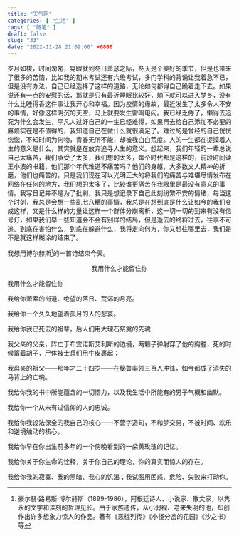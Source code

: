 ```yaml
---
title: "天气阴"
categories: [ "生活" ]
tags: [ "随笔" ]
draft: false
slug: "33"
date: "2022-11-28 21:09:00" +0800
---
```




岁月如梭，时间匆匆，晃眼就到冬日萧瑟之际，冬天是个美好的季节，但是也带来了很多的苦恼，比如我的期末考试还有六级考试，多门学科的背诵让我着急不已，但是没有办法，自己已经选择了这样的道路，无论如何都得自己跪着走下去。如果说还有一点的安慰的话，那就是只有最近睡眠比较好，躺下就可以进入梦乡，没有什么比睡得香这件事让我开心和幸福。因为疫情的缘故，最近发生了太多令人不安的事情，好像这样阴沉的天空，马上就要发生雷鸣电闪。我已经乏倦了，懒得去追究为什么会发生，平凡人过好自己的一生已经难得，如果再去给自己添加不必要的麻烦实在是不值得的，我知道自己在做什么就很满足了。难过的是曾经的自己恍恍惚惚，不知时间为何物，青春无所不能，却被我白白荒度。人的一生都在捉摸着人生的意义是什么，其实就是在放弃追寻人生的意义。想起来，我们年轻的一辈总说自己太痛苦，我们承受了太多，我们想的太多，每个时代都是这样的，前段时间读王小波的书籍，他们那个年代难道不痛苦吗？他们的身躯，大多数文人精神的折磨，他们也痛苦的，只是我们现在可以光明正大的将我们的痛苦与难堪尽情发布在网络在任何的地方，我们想的太多了，比较谁更痛苦在我眼里是最没有意义的事情。我写日记并不是为了批判，我只是想记录下自己此刻纷繁不安的情绪，每当这个时刻，我总是会想一些乱七八糟的事情，我总是在想到底是什么让如今的我们变成这样，又是什么样的力量让这样一个群体分崩离析，这一切一切的到来有没有信号灯，如果我们早一些知道会不会有别样的结局，但是逝去的终将过去，往事不可追。到底在害怕什么，到底在躲避什么，我将走向何方，你又想往哪里去，我们是不是就这样糊涂的结束了。

我想用博尔赫斯[^1]的一首诗结束今天。

<div align="center">我用什么才能留住你</div>

我用什么才能留住你

我给你萧索的街道、绝望的落日、荒郊的月亮。

我给你一个久久地望着孤月的人的悲哀。

我给你我已死去的祖辈，后人们用大理石祭奠的先魂

我父亲的父亲，阵亡于布宜诺斯艾利斯的边境，两颗子弹射穿了他的胸膛，死的时候蓄着胡子，尸体被士兵们用牛皮裹起；

我母亲的祖父——那年才二十四岁——在秘鲁率领三百人冲锋，如今都成了消失的马背上的亡魂。

我给你我的书中所能蕴含的一切悟力，以及我生活中所能有的男子气概和幽默。

我给你一个从未有过信仰的人的忠诚。

我给你我设法保全的我自己的核心——不营字造句，不和梦交易，不被时间、欢乐和逆境触动的核心。

我给你早在你出生前多年的一个傍晚看到的一朵黄玫瑰的记忆。

我给你关于你生命的诠释，关于你自己的理论，你的真实而惊人的存在。

我给你我的寂寞、我的黑暗、我心的饥渴；我试图用困惑、危险、失败来打动你。


[^1]:豪尔赫·路易斯·博尔赫斯（1899-1986），阿根廷诗人、小说家、散文家，以隽永的文字和深刻的哲理见长。由于家族遗传，从小弱视、老来失明的他，却创作出许多想象力惊人的作品。著有《恶棍列传》《小径分岔的花园》《沙之书》等